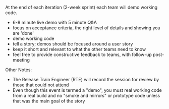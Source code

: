 At the end of each iteration (2-week sprint) each team will demo working code.

* 6-8 minute live demo with 5 minute Q&A
* focus on acceptance criteria, the right level of details and showing you are 'done'
* demo working code
* tell a story; demos should be focused around a user story
* keep it short and relevant to what the other teams need to know
* feel free to provide constructive feedback to teams, with follow-up post-meeting

Other Notes:

* The Release Train Engineer (RTE) will record the session for review by those that could not attend
* Even though this event is termed a "demo", you must real working code from a real build and no "smoke and mirrors" or prototype code unless that was the main goal of the story